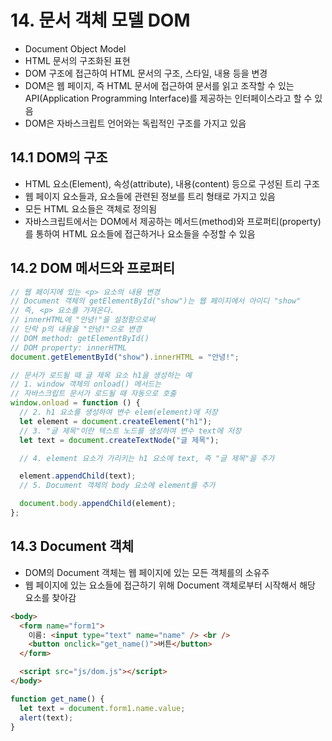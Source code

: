 # 14. 문서 객체 모델 DOM

- Document Object Model
- HTML 문서의 구조화된 표현
- DOM 구조에 접근하여 HTML 문서의 구조, 스타일, 내용 등을 변경
- DOM은 웹 페이지, 즉 HTML 문서에 접근하여 문서를 읽고 조작할 수 있는 API(Application Programming Interface)를 제공하는 인터페이스라고 할 수 있음
- DOM은 자바스크립트 언어와는 독립적인 구조를 가지고 있음

## 14.1 DOM의 구조

- HTML 요소(Element), 속성(attribute), 내용(content) 등으로 구성된 트리 구조
- 웹 페이지 요소들과, 요소들에 관련된 정보를 트리 형태로 가지고 있음
- 모든 HTML 요소들은 객체로 정의됨
- 자바스크립트에서는 DOM에서 제공하는 메서드(method)와 프로퍼티(property)를 통하여 HTML 요소들에 접근하거나 요소들을 수정할 수 있음

## 14.2 DOM 메서드와 프로퍼티

```js
// 웹 페이지에 있는 <p> 요소의 내용 변경
// Document 객체의 getElementById("show")는 웹 페이지에서 아이디 "show"
// 즉, <p> 요소를 가져온다.
// innerHTML에 "안녕!"을 설정함으로써
// 단락 p의 내용을 "안녕!"으로 변경
// DOM method: getElementById()
// DOM property: innerHTML
document.getElementById("show").innerHTML = "안녕!";

// 문서가 로드될 때 글 제목 요소 h1을 생성하는 예
// 1. window 객체의 onload() 메서드는
// 자바스크립트 문서가 로드될 때 자동으로 호출
window.onload = function () {
  // 2. h1 요소를 생성하여 변수 elem(element)에 저장
  let element = document.createElement("h1");
  // 3. "글 제목"이란 텍스트 노드를 생성하여 변수 text에 저장
  let text = document.createTextNode("글 제목");

  // 4. element 요소가 가리키는 h1 요소에 text, 즉 "글 제목"을 추가

  element.appendChild(text);
  // 5. Document 객체의 body 요소에 element를 추가

  document.body.appendChild(element);
};
```

## 14.3 Document 객체

- DOM의 Document 객체는 웹 페이지에 있는 모든 객체를의 소유주
- 웹 페이지에 있는 요소들에 접근하기 위해 Document 객체로부터 시작해서 해당 요소를 찾아감

```html
<body>
  <form name="form1">
    이름: <input type="text" name="name" /> <br />
    <button onclick="get_name()">버튼</button>
  </form>

  <script src="js/dom.js"></script>
</body>
```

```js
function get_name() {
  let text = document.form1.name.value;
  alert(text);
}
```
